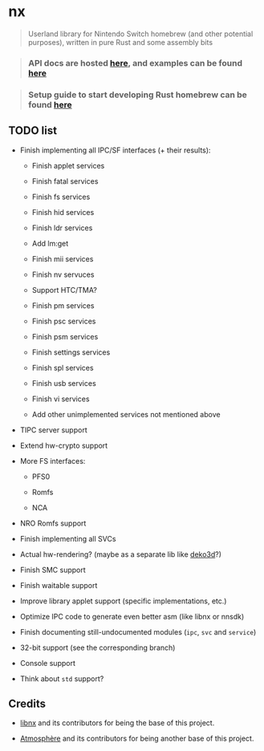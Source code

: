 
# nx

> Userland library for Nintendo Switch homebrew (and other potential purposes), written in pure Rust and some assembly bits

> ### API docs are hosted [here](https://aarch64-switch-rs.github.io/nx/), and examples can be found [here](https://github.com/aarch64-switch-rs/examples)

> ### Setup guide to start developing Rust homebrew can be found [here](https://github.com/aarch64-switch-rs/setup-guide)

## TODO list

- Finish implementing all IPC/SF interfaces (+ their results):

  - Finish applet services

  - Finish fatal services

  - Finish fs services

  - Finish hid services

  - Finish ldr services

  - Add lm:get

  - Finish mii services

  - Finish nv servuces

  - Support HTC/TMA?

  - Finish pm services

  - Finish psc services

  - Finish psm services

  - Finish settings services

  - Finish spl services

  - Finish usb services

  - Finish vi services

  - Add other unimplemented services not mentioned above

- TIPC server support

- Extend hw-crypto support

- More FS interfaces:

  - PFS0

  - Romfs

  - NCA

- NRO Romfs support

- Finish implementing all SVCs

- Actual hw-rendering? (maybe as a separate lib like [deko3d](https://github.com/devkitPro/deko3d)?)

- Finish SMC support

- Finish waitable support

- Improve library applet support (specific implementations, etc.)

- Optimize IPC code to generate even better asm (like libnx or nnsdk)

- Finish documenting still-undocumented modules (`ipc`, `svc` and `service`)

- 32-bit support (see the corresponding branch)

- Console support

- Think about `std` support?

## Credits

- [libnx](https://github.com/switchbrew/libnx) and its contributors for being the base of this project.

- [Atmosphère](https://github.com/Atmosphere-NX/Atmosphere) and its contributors for being another base of this project.